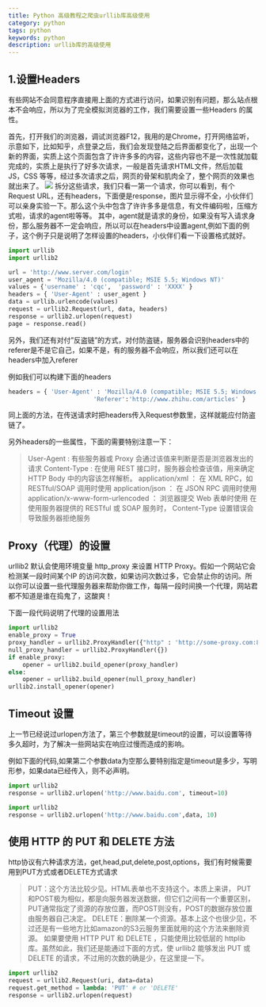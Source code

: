 ```yaml
---
title: Python 高级教程之爬虫urllib库高级使用
category: python
tags: python
keywords: python
description: urllib库的高级使用
---
```

## 1.设置Headers

有些网站不会同意程序直接用上面的方式进行访问，如果识别有问题，那么站点根本不会响应，所以为了完全模拟浏览器的工作，我们需要设置一些Headers 的属性。

首先，打开我们的浏览器，调试浏览器F12，我用的是Chrome，打开网络监听，示意如下，比如知乎，点登录之后，我们会发现登陆之后界面都变化了，出现一个新的界面，实质上这个页面包含了许许多多的内容，这些内容也不是一次性就加载完成的，实质上是执行了好多次请求，一般是首先请求HTML文件，然后加载JS，CSS 等等，经过多次请求之后，网页的骨架和肌肉全了，整个网页的效果也就出来了。
![](http://qiniu.cuiqingcai.com/wp-content/uploads/2015/02/2015-02-13-013155-%E7%9A%84%E5%B1%8F%E5%B9%95%E6%88%AA%E5%9B%BE-e1423762350360.png)
拆分这些请求，我们只看一第一个请求，你可以看到，有个Request URL，还有headers，下面便是response，图片显示得不全，小伙伴们可以亲身实验一下。那么这个头中包含了许许多多是信息，有文件编码啦，压缩方式啦，请求的agent啦等等。
其中，agent就是请求的身份，如果没有写入请求身份，那么服务器不一定会响应，所以可以在headers中设置agent,例如下面的例子，这个例子只是说明了怎样设置的headers，小伙伴们看一下设置格式就好。

```python
import urllib  
import urllib2  

url = 'http://www.server.com/login'
user_agent = 'Mozilla/4.0 (compatible; MSIE 5.5; Windows NT)'  
values = {'username' : 'cqc',  'password' : 'XXXX' }  
headers = { 'User-Agent' : user_agent }  
data = urllib.urlencode(values)  
request = urllib2.Request(url, data, headers)  
response = urllib2.urlopen(request)  
page = response.read() 
```
另外，我们还有对付”反盗链”的方式，对付防盗链，服务器会识别headers中的referer是不是它自己，如果不是，有的服务器不会响应，所以我们还可以在headers中加入referer

例如我们可以构建下面的headers
```python
headers = { 'User-Agent' : 'Mozilla/4.0 (compatible; MSIE 5.5; Windows NT)'  ,
                        'Referer':'http://www.zhihu.com/articles' }  
```
同上面的方法，在传送请求时把headers传入Request参数里，这样就能应付防盗链了。

另外headers的一些属性，下面的需要特别注意一下：
> User-Agent : 有些服务器或 Proxy 会通过该值来判断是否是浏览器发出的请求
> Content-Type : 在使用 REST 接口时，服务器会检查该值，用来确定 HTTP Body 中的内容该怎样解析。
> application/xml ： 在 XML RPC，如 RESTful/SOAP 调用时使用
> application/json ： 在 JSON RPC 调用时使用
> application/x-www-form-urlencoded ： 浏览器提交 Web 表单时使用
> 在使用服务器提供的 RESTful 或 SOAP 服务时， Content-Type 设置错误会导致服务器拒绝服务
## Proxy（代理）的设置

urllib2 默认会使用环境变量 http_proxy 来设置 HTTP Proxy。假如一个网站它会检测某一段时间某个IP 的访问次数，如果访问次数过多，它会禁止你的访问。所以你可以设置一些代理服务器来帮助你做工作，每隔一段时间换一个代理，网站君都不知道是谁在捣鬼了，这酸爽！

下面一段代码说明了代理的设置用法
```python
import urllib2
enable_proxy = True
proxy_handler = urllib2.ProxyHandler({"http" : 'http://some-proxy.com:8080'})
null_proxy_handler = urllib2.ProxyHandler({})
if enable_proxy:
    opener = urllib2.build_opener(proxy_handler)
else:
    opener = urllib2.build_opener(null_proxy_handler)
urllib2.install_opener(opener)
```
## Timeout 设置

上一节已经说过urlopen方法了，第三个参数就是timeout的设置，可以设置等待多久超时，为了解决一些网站实在响应过慢而造成的影响。

例如下面的代码,如果第二个参数data为空那么要特别指定是timeout是多少，写明形参，如果data已经传入，则不必声明。
```python
import urllib2
response = urllib2.urlopen('http://www.baidu.com', timeout=10)
```

```python
import urllib2
response = urllib2.urlopen('http://www.baidu.com',data, 10)
```
## 使用 HTTP 的 PUT 和 DELETE 方法

http协议有六种请求方法，get,head,put,delete,post,options，我们有时候需要用到PUT方式或者DELETE方式请求
> PUT：这个方法比较少见。HTML表单也不支持这个。本质上来讲， PUT和POST极为相似，都是向服务器发送数据，但它们之间有一个重要区别，PUT通常指定了资源的存放位置，而POST则没有，POST的数据存放位置由服务器自己决定。
> DELETE：删除某一个资源。基本上这个也很少见，不过还是有一些地方比如amazon的S3云服务里面就用的这个方法来删除资源。
 如果要使用 HTTP PUT 和 DELETE ，只能使用比较低层的 httplib 库。虽然如此，我们还是能通过下面的方式，使 urllib2 能够发出 PUT 或DELETE 的请求，不过用的次数的确是少，在这里提一下。
```python
import urllib2
request = urllib2.Request(uri, data=data)
request.get_method = lambda: 'PUT' # or 'DELETE'
response = urllib2.urlopen(request)
```
 

